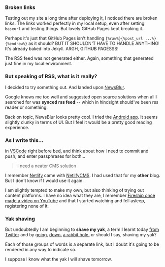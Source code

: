 ---
---

### Broken links

Testing out my site a long time after deploying it, I noticed there are
broken links. The links worked perfectly in my local setup, even after
setting `baseurl` and testing things.
But lovely GitHub Pages kept breaking it.

Perhaps it's just that GitHub Pages isn't handling `{%raw%}{%post_url ...%}{%endraw%}` as
it should? BUT IT SHOULDN'T HAVE TO HANDLE ANYTHING! It's already baked
into Jekyll. ARGH, GITHUB PAGESSS!

The RSS feed was not generated either. Again, something that generated
just fine in my local environment.

### But speaking of RSS, what is it really?

I decided to try something out. And landed upon [NewsBlur](//newsblur.com).

Google knows me too well and suggested open source solutions when all I
searched for was **synced rss feed** -- which in hindsight should've been
rss reader or something.

Back on topic, NewsBlur looks pretty cool. I tried the
[Android app](https://play.google.com/store/apps/details?id=com.newsblur).
It seems slightly clunky in terms of UI. But I feel it would be a pretty
good reading experience.

### As I write this...

in [VSCode](https://code.visualstudio.com/) right before bed, and think
about how I need to commit and push, and enter passphrases for both...

> I need a neater CMS solution

I remember [Netlify](https://www.netlify.com/) came with
[NetlifyCMS](https://www.netlifycms.org/). I had used that for my **other**
blog. But I don't know if I would use it again.

I am slightly tempted to make my own, but also thinking of trying out
content platforms. I have no idea what they are, I remember
[Fireship once made a video on YouTube](https://youtu.be/c_8cplBi_gE)
and that I started watching and fell asleep, registering none of it.

### Yak shaving

But undoubtedly I am beginning to **shave my yak**, a term I learnt today
[from Twitter](https://twitter.com/synecdotal/status/1491248199109332992?s=20&t=htMoqIhRY1x7EQGq1_Q3EQ)
and by
[going.](https://www.reddit.com/r/ProgrammerHumor/comments/caqqs1/xkcd_explains_how_yak_shaving_using_a_trained/)
[down.](https://seths.blog/2005/03/dont_shave_that/)
[a rabbit hole.](https://medium.com/@firehoseproject/a-guide-to-yak-shaving-your-code-d30f98dc759)
or should I say, shaving my yak?

Each of those groups of words is a separate link, but I doubt it's going
to be rendered in any way to indicate so.

I suppose I know what the yak I will shave tomorrow.
